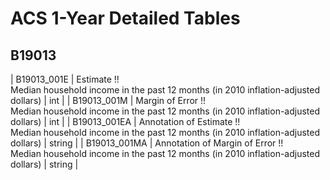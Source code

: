 # ACS 1-Year Detailed Tables

## B19013

| B19013_001E | Estimate !!<br>Median household income in the past 12 months (in 2010 inflation-adjusted dollars) | int |
| B19013_001M | Margin of Error !!<br>Median household income in the past 12 months (in 2010 inflation-adjusted dollars) | int |
| B19013_001EA | Annotation of Estimate !!<br>Median household income in the past 12 months (in 2010 inflation-adjusted dollars) | string |
| B19013_001MA | Annotation of Margin of Error !!<br>Median household income in the past 12 months (in 2010 inflation-adjusted dollars) | string |

